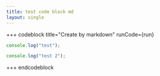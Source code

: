 ```yaml
---
title: test code block md
layout: single
---
```


<script>
    import { jsSample, pySample, rustSample } from './code-sample';

	const run = async () => {
		return fetch('https://baconipsum.com/api/?type=meat-and-filler');
	};
</script>

<!-- <Code.Provider title="Create by svelte html code" runCode={run}>

<Code.Code code={`console.log("test")`} lang="js" alias="javascript" />

<Code.Code code={`console.log("test 2")`} lang="js" alias="javascript 2" />

<Code.Sample></Code.Sample> </Code.Provider> -->


+++ codeblock title="Create by markdown" runCode={run}

```js alias="javascript"
console.log("test");
```

```js alias="javascript 2"
console.log("test 2");
```

+++ endcodeblock

